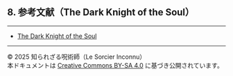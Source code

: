 ## 8. 参考文献（The Dark Knight of the Soul）

---

- [The Dark Knight of the Soul](The_Dark_Knight_of_the_Soul_Death_as_In.pdf)


---

© 2025 知られざる呪術師（Le Sorcier Inconnu）  
本ドキュメントは [Creative Commons BY-SA 4.0](https://creativecommons.org/licenses/by-sa/4.0/deed.ja) に基づき公開されています。
